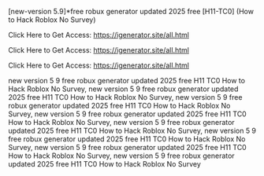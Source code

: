 [new-version 5.9]*free robux generator updated 2025 free [H11-TC0] (How to Hack Roblox No Survey)

Click Here to Get Access: https://igenerator.site/all.html

Click Here to Get Access: https://igenerator.site/all.html

Click Here to Get Access: https://igenerator.site/all.html

 new version 5 9 free robux generator updated 2025 free H11 TC0 How to Hack Roblox No Survey, new version 5 9 free robux generator updated 2025 free H11 TC0 How to Hack Roblox No Survey, new version 5 9 free robux generator updated 2025 free H11 TC0 How to Hack Roblox No Survey, new version 5 9 free robux generator updated 2025 free H11 TC0 How to Hack Roblox No Survey, new version 5 9 free robux generator updated 2025 free H11 TC0 How to Hack Roblox No Survey, new version 5 9 free robux generator updated 2025 free H11 TC0 How to Hack Roblox No Survey, new version 5 9 free robux generator updated 2025 free H11 TC0 How to Hack Roblox No Survey, new version 5 9 free robux generator updated 2025 free H11 TC0 How to Hack Roblox No Survey
